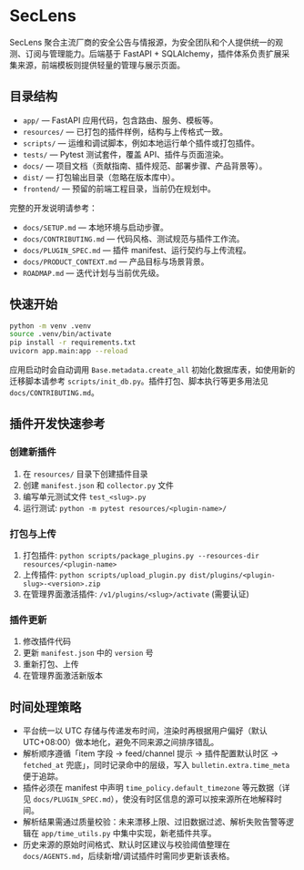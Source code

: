 # SecLens

SecLens 聚合主流厂商的安全公告与情报源，为安全团队和个人提供统一的观测、订阅与管理能力。后端基于 FastAPI + SQLAlchemy，插件体系负责扩展采集来源，前端模板则提供轻量的管理与展示页面。

## 目录结构

- `app/` — FastAPI 应用代码，包含路由、服务、模板等。
- `resources/` — 已打包的插件样例，结构与上传格式一致。
- `scripts/` — 运维和调试脚本，例如本地运行单个插件或打包插件。
- `tests/` — Pytest 测试套件，覆盖 API、插件与页面渲染。
- `docs/` — 项目文档（贡献指南、插件规范、部署步骤、产品背景等）。
- `dist/` — 打包输出目录（忽略在版本库中）。
- `frontend/` — 预留的前端工程目录，当前仍在规划中。

完整的开发说明请参考：

- `docs/SETUP.md` — 本地环境与启动步骤。
- `docs/CONTRIBUTING.md` — 代码风格、测试规范与插件工作流。
- `docs/PLUGIN_SPEC.md` — 插件 manifest、运行契约与上传流程。
- `docs/PRODUCT_CONTEXT.md` — 产品目标与场景背景。
- `ROADMAP.md` — 迭代计划与当前优先级。

## 快速开始

```bash
python -m venv .venv
source .venv/bin/activate
pip install -r requirements.txt
uvicorn app.main:app --reload
```

应用启动时会自动调用 `Base.metadata.create_all` 初始化数据库表，如使用新的迁移脚本请参考 `scripts/init_db.py`。插件打包、脚本执行等更多用法见 `docs/CONTRIBUTING.md`。

## 插件开发快速参考

### 创建新插件
1. 在 `resources/` 目录下创建插件目录
2. 创建 `manifest.json` 和 `collector.py` 文件
3. 编写单元测试文件 `test_<slug>.py`
4. 运行测试: `python -m pytest resources/<plugin-name>/`

### 打包与上传
1. 打包插件: `python scripts/package_plugins.py --resources-dir resources/<plugin-name>`
2. 上传插件: `python scripts/upload_plugin.py dist/plugins/<plugin-slug>-<version>.zip`
3. 在管理界面激活插件: `/v1/plugins/<slug>/activate` (需要认证)

### 插件更新
1. 修改插件代码
2. 更新 `manifest.json` 中的 `version` 号
3. 重新打包、上传
4. 在管理界面激活新版本

## 时间处理策略

- 平台统一以 UTC 存储与传递发布时间，渲染时再根据用户偏好（默认 UTC+08:00）做本地化，避免不同来源之间排序错乱。
- 解析顺序遵循「item 字段 → feed/channel 提示 → 插件配置默认时区 → `fetched_at` 兜底」，同时记录命中的层级，写入 `bulletin.extra.time_meta` 便于追踪。
- 插件必须在 manifest 中声明 `time_policy.default_timezone` 等元数据（详见 `docs/PLUGIN_SPEC.md`），使没有时区信息的源可以按来源所在地解释时间。
- 解析结果需通过质量校验：未来漂移上限、过旧数据过滤、解析失败告警等逻辑在 `app/time_utils.py` 中集中实现，新老插件共享。
- 历史来源的原始时间格式、默认时区建议与校验阈值整理在 `docs/AGENTS.md`，后续新增/调试插件时需同步更新该表格。
